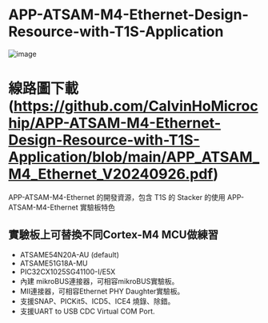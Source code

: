 # APP-ATSAM-M4-Ethernet-Design-Resource-with-T1S-Application
![image](https://github.com/user-attachments/assets/7f2397e8-06c3-4152-a729-3b869d62c3cc)

# 線路圖下載 (https://github.com/CalvinHoMicrochip/APP-ATSAM-M4-Ethernet-Design-Resource-with-T1S-Application/blob/main/APP_ATSAM_M4_Ethernet_V20240926.pdf)
APP-ATSAM-M4-Ethernet 的開發資源，包含 T1S 的 Stacker 的使用
APP-ATSAM-M4-Ethernet 實驗板特色
## 實驗板上可替換不同Cortex-M4 MCU做練習
*  ATSAME54N20A-AU (default)
*  ATSAME51G18A-MU
*  PIC32CX1025SG41100-I/E5X
*  內建 mikroBUS連接器，可相容mikroBUS實驗板。
*  MII連接器，可相容Ethernet PHY Daughter實驗板。
*  支援SNAP、PICKit5、ICD5、ICE4 燒錄、除錯。
*  支援UART to USB CDC Virtual COM Port.

